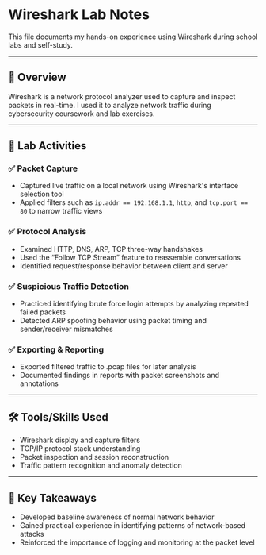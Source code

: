 
# Wireshark Lab Notes

This file documents my hands-on experience using Wireshark during school labs and self-study.

---

## 🧠 Overview

Wireshark is a network protocol analyzer used to capture and inspect packets in real-time. I used it to analyze network traffic during cybersecurity coursework and lab exercises.

---

## 🔧 Lab Activities

### ✅ Packet Capture
- Captured live traffic on a local network using Wireshark's interface selection tool
- Applied filters such as `ip.addr == 192.168.1.1`, `http`, and `tcp.port == 80` to narrow traffic views

### ✅ Protocol Analysis
- Examined HTTP, DNS, ARP, TCP three-way handshakes
- Used the “Follow TCP Stream” feature to reassemble conversations
- Identified request/response behavior between client and server

### ✅ Suspicious Traffic Detection
- Practiced identifying brute force login attempts by analyzing repeated failed packets
- Detected ARP spoofing behavior using packet timing and sender/receiver mismatches

### ✅ Exporting & Reporting
- Exported filtered traffic to .pcap files for later analysis
- Documented findings in reports with packet screenshots and annotations

---

## 🛠️ Tools/Skills Used
- Wireshark display and capture filters
- TCP/IP protocol stack understanding
- Packet inspection and session reconstruction
- Traffic pattern recognition and anomaly detection

---

## 📌 Key Takeaways
- Developed baseline awareness of normal network behavior
- Gained practical experience in identifying patterns of network-based attacks
- Reinforced the importance of logging and monitoring at the packet level

